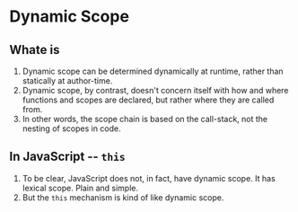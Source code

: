 # Dynamic Scope

## Whate is
1. Dynamic scope can be determined dynamically at runtime, rather than statically at author-time.
2. Dynamic scope, by contrast, doesn't concern itself with how and where functions and scopes are declared, but rather where they are called from.
3. In other words, the scope chain is based on the call-stack, not the nesting of scopes in code.

## In JavaScript -- `this`
1. To be clear, JavaScript does not, in fact, have dynamic scope. It has lexical scope. Plain and simple.
2. But the `this` mechanism is kind of like dynamic scope.
